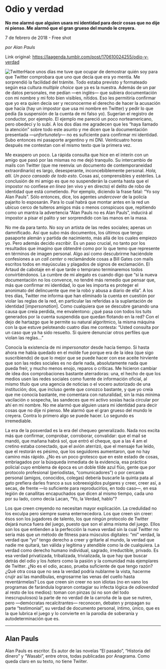 # Odio y verdad

**No me alarmó que alguien usara mi identidad para decir cosas que no dije ni pienso. Me alarmó que el gran grueso del mundo le creyera.**

7 de febrero de 2018 - Free shot

_por Alan Pauls_

Link original: https://laagenda.tumblr.com/post/170610024255/odio-y-verdad

![Twitter](https://64.media.tumblr.com/a86d58561ae357f258aee69e51e2eb7d/tumblr_inline_pjzojjoBoI1t6q87u_500.jpg)Hace unos días me tuve que ocupar de demostrar quién soy para que Twitter comprobara que uno que decía que era yo mentía. Me sorprendió la facilidad del trámite. Todo estaba previsto y formateado según esa cultura *multiple choice* que ya es la nuestra. Además de un par de datos personales, me pedían —en inglés— que subiera documentación con mi nombre y mi foto bien visibles, nítidos. Eso les permitiría confirmar que yo era quien decía ser y reconocerme el derecho de hacer la acusación que hacía (hay un impostor que usa mi nombre en Twitter) y pedir lo que pedía (la suspensión de la cuenta de mi falso yo). Sugerían el registro de conductor, por ejemplo. El ejemplo me pareció un poco norteamericano, pero obedecí y lo subí. A los dos días me agradecen que les “haya llamado la atención” sobre todo este asunto y me dicen que la documentación presentada —*unfortunately—* no es suficiente para confirmar mi identidad. Subo entonces mi pasaporte argentino y mi DNI. Veinticuatro horas después me contestan con el mismo texto que la primera vez.

 Me exaspero un poco. La rápida consulta que hice en el interín con un amigo que pasó por las mismas no me dejó tranquilo. Su intercambio de mails con Twitter (que me reenvía: un documento de contemporaneidad extraordinario) es largo, desesperante, inconcebiblemente personal. *Hola, allí. Un poco cansado de todo esto*. Cosas así, comprensibles y estériles. La conclusión de mi amigo es que no suspenderán la cuenta hasta que el impostor no confiese *en línea* (en vivo y en directo) el delito de robo de identidad que está cometiendo. Por ejemplo, diciendo la frase fatal: “Yo soy Alan Pauls”. Sólo entonces, dice, los agentes *undercover* de la policía pajarito lo esposarán. Para lo cual habrá que montar antes en la red un ubicuo cerco de tuiteros amigos más o menos conspicuos que, repitiendo como un mantra la advertencia “Alan Pauls no es Alan Pauls”, inducirá al impostor a pisar el palito y ser sorprendido con las manos en la masa.

 No me da para tanto. No soy un artista de las redes sociales; apenas un damnificado. Así que subo más documentos, los últimos que tengo: pasaporte alemán y partida de nacimiento, más allá de los cuales empiezo yo. Pero además decido *escribir*. Es un paso crucial, no tanto por los resultados que imagino que obtendré como por lo que temo que represente en términos de imagen personal. Algo así como descubrirme haciéndole confesiones a un *call center* o reclamándole cosas a Bill Gates con mails escritos todos en mayúsculas y plagados de signos de exclamación. El Artaud de cabotaje en el que tarde o temprano terminaremos todos convirtiéndonos. La cumbre de mi alegato es cuando digo que “si la nueva documentación no los convence, no tendré más remedio que pensar que, más que confirmar mi identidad, lo que les importa es proteger el anonimato del delincuente que me la robó y abusa a diario de ella”. A los tres días, Twitter me informa que han eliminado la cuenta en cuestión por violar las reglas de la red, en particular las referidas a la suplantación de identidad [*impersonation*]. Como cualquiera que se descubre ganando una causa que creía perdida, me envalentono: ¿qué pasa con todos los tuits generados por la cuenta suspendida que quedan flotando en la red? Con el dejo de hartazgo que le permite su natural algorítmico, la misma máquina con la que estuve peloteando cuatro días me contesta: “Usted consulta por un caso que ya ha sido resuelto. Si quiere denunciar otros perfiles que violan las reglas…”

 Conocía la existencia de mi *impersonator* desde hacía tiempo. Si hasta ahora me había quedado en el molde fue porque era de la idea (que sigo suscribiendo) de que lo mejor que se puede hacer con ese aceite hirviente que son las redes sociales es no darle nada, absolutamente nada que pueda freír, y mucho menos enojo, reparos o críticas. Me hicieron cambiar de idea dos comprobaciones bastante aterradoras: una, el hecho de que los medios usen las redes sociales como fuente de información oficial, al mismo título que una agencia de noticias o el vocero autorizado de una institución; dos, que incluso gente que conozco bastante, y que yo creía que me conocía bastante, me comentara con naturalidad, sin la más mínima vacilación o sospecha, las sandeces que mi activo sosías hacía circular por ahí en mi nombre. No me alarmó que alguien usara mi identidad para decir cosas que no dije ni pienso. Me alarmó que el gran grueso del mundo le creyera. Contra lo primero algo se puede hacer. Lo segundo es irremediable.

 La era de la posverdad es la era del chequeo generalizado. Nada nos excita más que confirmar, comprobar, corroborar, convalidar: que el mail se mandó, que mañana habrá sol, que entró el cheque, que a las 4 am el cretino estaba conectado, que el avión aterrizó, que el mensaje fue leído, que el restorán es pésimo, que los seguidores aumentaron, que no hay camino más rápido. ¿No es un poco grotesco que en este estado de cosas, embriagados por la búsqueda inmediata de la evidencia, esa práctica policial cuyo emblema de época es un doble tilde azul flúo, gente que por protocolo profesional (periodistas, “comunicadores”) o por cercanía personal (amigos, conocidos, colegas) debería buscarle la quinta pata al gato prefiera darles franco a sus sobreexigidos pulgares y creer, creer así, a secas, de frente —lo suficiente para reproducirlos, en todo caso—, en esa legión de canallitas encapuchados que dicen al mismo tiempo, cada uno por su lado, como decía Lacan, “Yo, la Verdad, hablo”?

 Los que creen creyendo no necesitan mayor explicación. La credulidad no los exculpa pero siempre suena enternecedora. Los que creen sin creer: ésos son los jugadores de talento, los que ningún protocolo de Twitter dejará nunca fuera del juego, puesto que son el alma misma del juego. Ellos son los que entienden a la perfección la nueva verdad sin la cual Twitter no sería más que un método de fitness para músculos digitales: “mi” verdad, la verdad que “yo” tengo derecho a creer y gritarle al mundo, la verdad que nadie me quitará, tan válida y legítima y atendible como la de cualquiera. La verdad como derecho humano individual, sagrado, irreductible, privado. Es esa verdad privatizada, tribalizada, trivializada, la que hay que buscar detrás del odio y los *haters* como la pasión y la comunidad más ejemplares de Twitter. ¿No es el odio, acaso, prueba suficiente de que tengo razón? ¿Qué otra cosa que no sea la verdad podría nublarme la vista, hacerme crujir así las mandíbulas, engrosarme las venas del cuello hasta reventármelas? Los que creen sin creer no son idiotas (no en vano los programas de farándula lograron contagiar su infecta lógica de *odioverdad* al resto de los medios): toman con pinzas (si no son del todo inescrupulosos) la parte de no verdad de la carroña de la que se nutren, pero —demócratas recalcitrantes— reconocen, debaten y propagan su parte “testimonial”, su verdad de documento personal, íntimo, único, que es la que lubrica el juego y lo convierte en la parodia de soberanía y autodeterminación que es.

  




---

Alan Pauls
----------

 Alan Pauls es escritor. Es autor de las novelas “El pasado”, “Historia del dinero” y “Wasabi”, entre otros, todas publicadas por Anagrama. Como queda claro en su texto, no tiene Twiiter. 

